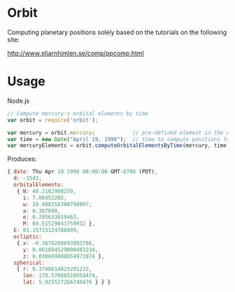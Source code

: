 Orbit
=====

Computing planetary positions solely based on the tutorials on the following site:

http://www.stjarnhimlen.se/comp/ppcomp.html

Usage
=====

Node.js

```javascript
// Compute mercury's orbital elements by time
var orbit = require('orbit');

var mercury = orbit.mercury;            // pre-defined element in the API
var time = new Date("April 19, 1990"); 	// time to compute positions for
var mercuryElements = orbit.computeOrbitalElementsByTime(mercury, time);
```

Produces:

```javascript
{ date: Thu Apr 19 1990 00:00:00 GMT-0700 (PDT),
  d: -3543,
  orbitalElements:
   { N: 48.2162988259,
     i: 7.00452285,
     w: 29.088158390799997,
     a: 0.387098,
     e: 0.205633019463,
     M: 69.51529041759932 },
  E: 81.15715124786009,
  ecliptic:
   { x: -0.3678208693993786,
     y: 0.061084529098483234,
     z: 0.038699088054971874 },
  spherical:
   { r: 0.3748614825201232,
     lon: 170.57086510954474,
     lat: 5.925527266740476 } } }
```